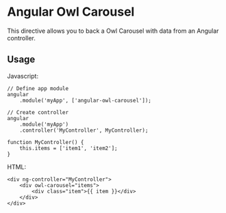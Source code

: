 # Angular Owl Carousel

This directive allows you to back a Owl Carousel with data from an Angular controller.

## Usage

Javascript:

    // Define app module
    angular
        .module('myApp', ['angular-owl-carousel']);

    // Create controller
    angular
        .module('myApp')
        .controller('MyController', MyController);

    function MyController() {
        this.items = ['item1', 'item2'];
    }

HTML:

    <div ng-controller="MyController">
        <div owl-carousel="items">
            <div class="item">{{ item }}</div>
        </div>
    </div>
